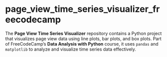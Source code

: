 # page_view_time_series_visualizer_freecodecamp
The **Page View Time Series Visualizer** repository contains a Python project that visualizes page view data using line plots, bar plots, and box plots. Part of FreeCodeCamp’s **Data Analysis with Python** course, it uses `pandas` and `matplotlib` to analyze and visualize time series data effectively.
